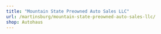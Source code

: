 ```yaml
---
title: "Mountain State Preowned Auto Sales LLC"
url: /martinsburg/mountain-state-preowned-auto-sales-llc/
shop: Autohaus
---
```


